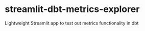 # streamlit-dbt-metrics-explorer

Lightweight Streamlit app to test out metrics functionality in dbt

